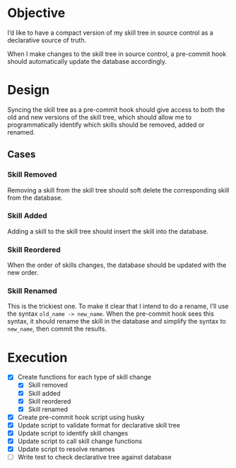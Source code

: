 # Objective

I’d like to have a compact version of my skill tree in source control as a declarative source of truth.

When I make changes to the skill tree in source control, a pre-commit hook should automatically update the database accordingly. 

# Design

Syncing the skill tree as a pre-commit hook should give access to both the old and new versions of the skill tree, which should allow me to programmatically identify which skills should be removed, added or renamed. 

## Cases

### Skill Removed

Removing a skill from the skill tree should soft delete the corresponding skill from the database.

### Skill Added

Adding a skill to the skill tree should insert the skill into the database.

### Skill Reordered

When the order of skills changes, the database should be updated with the new order.

### Skill Renamed

This is the trickiest one. To make it clear that I intend to do a rename, I’ll use the syntax `old_name -> new_name`. When the pre-commit hook sees this syntax, it should rename the skill in the database and simplify the syntax to `new_name`, then commit the results. 

# Execution

- [x]  Create functions for each type of skill change
    - [x]  Skill removed
    - [x]  Skill added
    - [x]  Skill reordered
    - [x]  Skill renamed
- [x]  Create pre-commit hook script using husky
- [x]  Update script to validate format for declarative skill tree
- [x]  Update script to identify skill changes
- [x]  Update script to call skill change functions
- [x]  Update script to resolve renames
- [ ]  Write test to check declarative tree against database

